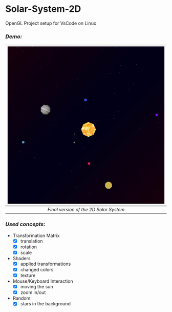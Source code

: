 # Solar-System-2D

OpenGL Project setup for VsCode on Linux

### _Demo:_

| ![Gif generated from demo.mp4](/demo.gif) |
| :---------------------------------------: |
|  _Final version of the 2D Solar System_   |

### _Used concepts:_

- Transformation Matrix
  - [x] translation
  - [x] rotation
  - [x] scale
- Shaders
  - [x] applied transformations
  - [x] changed colors
  - [x] texture
- Mouse/Keyboard Interaction
  - [x] moving the sun
  - [x] zoom in/out
- Random
  - [x] stars in the background
